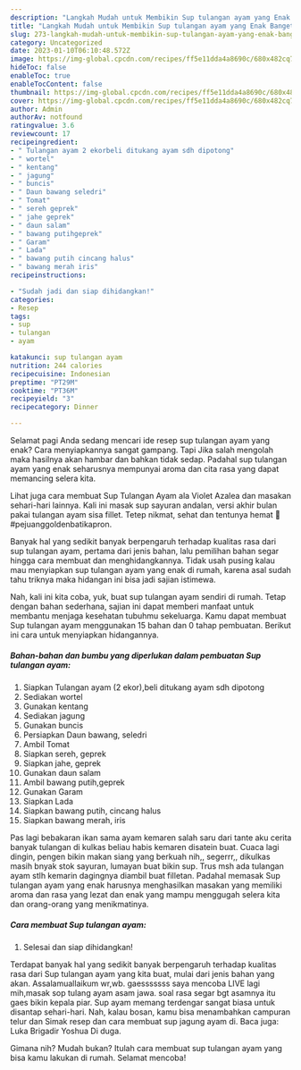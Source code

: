 ```yaml
---
description: "Langkah Mudah untuk Membikin Sup tulangan ayam yang Enak Banget"
title: "Langkah Mudah untuk Membikin Sup tulangan ayam yang Enak Banget"
slug: 273-langkah-mudah-untuk-membikin-sup-tulangan-ayam-yang-enak-banget
category: Uncategorized
date: 2023-01-10T06:10:48.572Z
image: https://img-global.cpcdn.com/recipes/ff5e11dda4a8690c/680x482cq70/sup-tulangan-ayam-foto-resep-utama.jpg
hideToc: false
enableToc: true
enableTocContent: false
thumbnail: https://img-global.cpcdn.com/recipes/ff5e11dda4a8690c/680x482cq70/sup-tulangan-ayam-foto-resep-utama.jpg
cover: https://img-global.cpcdn.com/recipes/ff5e11dda4a8690c/680x482cq70/sup-tulangan-ayam-foto-resep-utama.jpg
author: Admin
authorAv: notfound
ratingvalue: 3.6
reviewcount: 17
recipeingredient:
- " Tulangan ayam 2 ekorbeli ditukang ayam sdh dipotong"
- " wortel"
- " kentang"
- " jagung"
- " buncis"
- " Daun bawang seledri"
- " Tomat"
- " sereh geprek"
- " jahe geprek"
- " daun salam"
- " bawang putihgeprek"
- " Garam"
- " Lada"
- " bawang putih cincang halus"
- " bawang merah iris"
recipeinstructions:

- "Sudah jadi dan siap dihidangkan!"
categories:
- Resep
tags:
- sup
- tulangan
- ayam

katakunci: sup tulangan ayam 
nutrition: 244 calories
recipecuisine: Indonesian
preptime: "PT29M"
cooktime: "PT36M"
recipeyield: "3"
recipecategory: Dinner

---
```



Selamat pagi Anda sedang mencari ide resep sup tulangan ayam yang enak? Cara menyiapkannya sangat gampang. Tapi Jika salah mengolah maka hasilnya akan hambar dan bahkan tidak sedap. Padahal sup tulangan ayam yang enak seharusnya mempunyai aroma dan cita rasa yang dapat memancing selera kita.


Lihat juga cara membuat Sup Tulangan Ayam ala Violet Azalea dan masakan sehari-hari lainnya. Kali ini masak sup sayuran andalan, versi akhir bulan pakai tulangan ayam sisa fillet. Tetep nikmat, sehat dan tentunya hemat 🤗 #pejuanggoldenbatikapron.

Banyak hal yang sedikit banyak berpengaruh terhadap kualitas rasa dari sup tulangan ayam, pertama dari jenis bahan, lalu pemilihan bahan segar hingga cara membuat dan menghidangkannya. Tidak usah pusing kalau mau menyiapkan sup tulangan ayam yang enak di rumah, karena asal sudah tahu triknya maka hidangan ini bisa jadi sajian istimewa.


Nah, kali ini kita coba, yuk, buat sup tulangan ayam sendiri di rumah. Tetap dengan bahan sederhana, sajian ini dapat memberi manfaat untuk membantu menjaga kesehatan tubuhmu sekeluarga. Kamu dapat membuat Sup tulangan ayam menggunakan 15 bahan dan 0 tahap pembuatan. Berikut ini cara untuk menyiapkan hidangannya.

<!--inarticleads1-->

##### Bahan-bahan dan bumbu yang diperlukan dalam pembuatan Sup tulangan ayam:

1. Siapkan  Tulangan ayam (2 ekor),beli ditukang ayam sdh dipotong
1. Sediakan  wortel
1. Gunakan  kentang
1. Sediakan  jagung
1. Gunakan  buncis
1. Persiapkan  Daun bawang, seledri
1. Ambil  Tomat
1. Siapkan  sereh, geprek
1. Siapkan  jahe, geprek
1. Gunakan  daun salam
1. Ambil  bawang putih,geprek
1. Gunakan  Garam
1. Siapkan  Lada
1. Siapkan  bawang putih, cincang halus
1. Siapkan  bawang merah, iris


Pas lagi bebakaran ikan sama ayam kemaren salah saru dari tante aku cerita banyak tulangan di kulkas beliau habis kemaren disatein buat. Cuaca lagi dingin, pengen bikin makan siang yang berkuah nih,, segerrr,, dikulkas masih bnyak stok sayuran, lumayan buat bikin sup. Trus msh ada tulangan ayam stlh kemarin dagingnya diambil buat filletan. Padahal memasak Sup tulangan ayam yang enak harusnya menghasilkan masakan yang memiliki aroma dan rasa yang lezat dan enak yang mampu menggugah selera kita dan orang-orang yang menikmatinya. 

<!--inarticleads2-->

##### Cara membuat Sup tulangan ayam:


1. Selesai dan siap dihidangkan!

Terdapat banyak hal yang sedikit banyak berpengaruh terhadap kualitas rasa dari Sup tulangan ayam yang kita buat, mulai dari jenis bahan yang akan. Assalamuallaikum wr,wb. gaesssssss saya mencoba LIVE lagi mih,masak sop tulang ayam asam jawa. soal rasa segar bgt asamnya itu gaes bikin kepala piar. Sup ayam memang terdengar sangat biasa untuk disantap sehari-hari. Nah, kalau bosan, kamu bisa menambahkan campuran telur dan Simak resep dan cara membuat sup jagung ayam di. Baca juga: Luka Brigadir Yoshua Di duga. 

Gimana nih? Mudah bukan? Itulah cara membuat sup tulangan ayam yang bisa kamu lakukan di rumah. Selamat mencoba!
